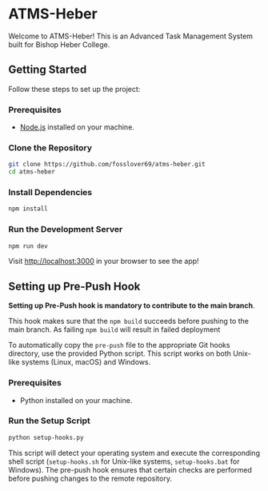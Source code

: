 # ATMS-Heber

Welcome to ATMS-Heber! This is an Advanced Task Management System built for Bishop Heber College.

## Getting Started

Follow these steps to set up the project:

### Prerequisites

- [Node.js](https://nodejs.org/) installed on your machine.

### Clone the Repository

```bash
git clone https://github.com/fosslover69/atms-heber.git
cd atms-heber
```

### Install Dependencies

```bash
npm install
```

### Run the Development Server

```bash
npm run dev
```

Visit [http://localhost:3000](http://localhost:3000) in your browser to see the app!

## Setting up Pre-Push Hook

**Setting up Pre-Push hook is mandatory to contribute to the main branch**.

This hook makes sure that the `npm build` succeeds before pushing to the main branch. As failing `npm build` will result in failed deployment

To automatically copy the `pre-push` file to the appropriate Git hooks directory, use the provided Python script. This script works on both Unix-like systems (Linux, macOS) and Windows.

### Prerequisites

- Python installed on your machine.

### Run the Setup Script

```bash
python setup-hooks.py
```

This script will detect your operating system and execute the corresponding shell script (`setup-hooks.sh` for Unix-like systems, `setup-hooks.bat` for Windows). The pre-push hook ensures that certain checks are performed before pushing changes to the remote repository.
